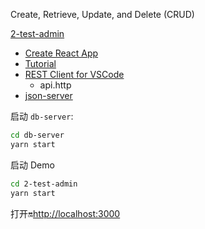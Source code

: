 
Create, Retrieve, Update, and Delete (CRUD)

[2-test-admin](./images/2-test-admin.png)

* [Create React App](https://facebook.github.io/create-react-app/)
* [Tutorial](https://marmelab.com/react-admin/Tutorial.html)
* [REST Client for VSCode](https://marketplace.visualstudio.com/items?itemName=humao.rest-client)
  * api.http
* [json-server](https://github.com/typicode/json-server)

启动 `db-server`:
```sh
cd db-server
yarn start
```

启动 Demo
```sh
cd 2-test-admin
yarn start
```

打开🔛[http://localhost:3000](http://localhost:3000)